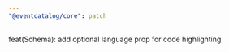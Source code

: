```yaml
---
"@eventcatalog/core": patch
---
```


feat(Schema): add optional language prop for code highlighting
